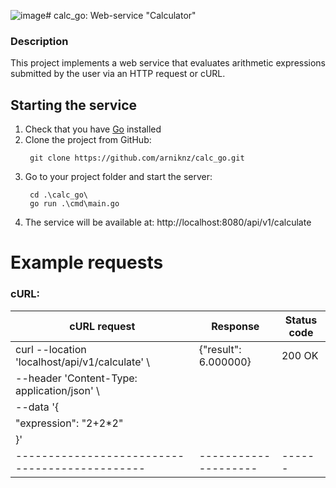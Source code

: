 ![image](https://github.com/user-attachments/assets/5b76ce82-5514-406a-bd6a-9ca94f62436f)# calc_go: Web-service "Calculator"

### Description
This project implements a web service that evaluates arithmetic expressions submitted by the user via an HTTP request or cURL.

## Starting the service
  1. Check that you have [Go](https://go.dev/dl/) installed
  2. Clone the project from GitHub:
     ```
      git clone https://github.com/arniknz/calc_go.git
     ```
  3. Go to your project folder and start the server:
     ```
      cd .\calc_go\
      go run .\cmd\main.go
     ```
  4. The service will be available at: http://localhost:8080/api/v1/calculate


# Example requests
### cURL:
| cURL request | Response | Status code |
| ------------ | -------- | ----------- |
| curl --location 'localhost/api/v1/calculate' \ | {"result": 6.000000} | 200 OK |
| --header 'Content-Type: application/json' \    |                      |        |
| --data '{                                      |                      |        |
|  "expression": "2+2*2"                         |                      |        |
|  }'                                            |                      |        |
| ---------------------------------------------- | -------------------- | ------ |

